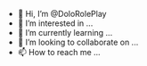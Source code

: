 - 👋 Hi, I’m @DoloRolePlay
- 👀 I’m interested in ...
- 🌱 I’m currently learning ...
- 💞️ I’m looking to collaborate on ...
- 📫 How to reach me ...

<!---
DoloRolePlay/DoloRolePlay is a ✨ special ✨ repository because its `README.md` (this file) appears on your GitHub profile.
You can click the Preview link to take a look at your changes.
--->
